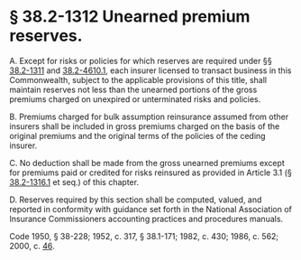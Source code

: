 # § 38.2-1312 Unearned premium reserves.

<p>A. Except for risks or policies for which reserves are required under §§ <a href='http://law.lis.virginia.gov/vacode/38.2-1311/'>38.2-1311</a> and <a href='http://law.lis.virginia.gov/vacode/38.2-4610.1/'>38.2-4610.1</a>, each insurer licensed to transact business in this Commonwealth, subject to the applicable provisions of this title, shall maintain reserves not less than the unearned portions of the gross premiums charged on unexpired or unterminated risks and policies.</p><p>B. Premiums charged for bulk assumption reinsurance assumed from other insurers shall be included in gross premiums charged on the basis of the original premiums and the original terms of the policies of the ceding insurer.</p><p>C. No deduction shall be made from the gross unearned premiums except for premiums paid or credited for risks reinsured as provided in Article 3.1 (§ <a href='http://law.lis.virginia.gov/vacode/38.2-1316.1/'>38.2-1316.1</a> et seq.) of this chapter.</p><p>D. Reserves required by this section shall be computed, valued, and reported in conformity with guidance set forth in the National Association of Insurance Commissioners accounting practices and procedures manuals.</p><p>Code 1950, § 38-228; 1952, c. 317, § 38.1-171; 1982, c. 430; 1986, c. 562; 2000, c. <a href='http://lis.virginia.gov/cgi-bin/legp604.exe?001+ful+CHAP0046'>46</a>.</p>